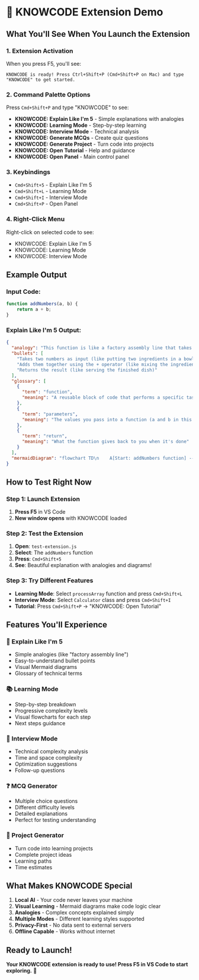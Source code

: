 # 🚀 KNOWCODE Extension Demo

## What You'll See When You Launch the Extension

### 1. **Extension Activation**
When you press F5, you'll see:
```
KNOWCODE is ready! Press Ctrl+Shift+P (Cmd+Shift+P on Mac) and type "KNOWCODE" to get started.
```

### 2. **Command Palette Options**
Press `Cmd+Shift+P` and type "KNOWCODE" to see:
- **KNOWCODE: Explain Like I'm 5** - Simple explanations with analogies
- **KNOWCODE: Learning Mode** - Step-by-step learning
- **KNOWCODE: Interview Mode** - Technical analysis
- **KNOWCODE: Generate MCQs** - Create quiz questions
- **KNOWCODE: Generate Project** - Turn code into projects
- **KNOWCODE: Open Tutorial** - Help and guidance
- **KNOWCODE: Open Panel** - Main control panel

### 3. **Keybindings**
- `Cmd+Shift+5` - Explain Like I'm 5
- `Cmd+Shift+L` - Learning Mode
- `Cmd+Shift+I` - Interview Mode
- `Cmd+Shift+P` - Open Panel

### 4. **Right-Click Menu**
Right-click on selected code to see:
- KNOWCODE: Explain Like I'm 5
- KNOWCODE: Learning Mode
- KNOWCODE: Interview Mode

## Example Output

### **Input Code:**
```javascript
function addNumbers(a, b) {
    return a + b;
}
```

### **Explain Like I'm 5 Output:**
```json
{
  "analogy": "This function is like a factory assembly line that takes raw materials (numbers) and combines them into a finished product (sum).",
  "bullets": [
    "Takes two numbers as input (like putting two ingredients in a bowl)",
    "Adds them together using the + operator (like mixing the ingredients)",
    "Returns the result (like serving the finished dish)"
  ],
  "glossary": [
    {
      "term": "function",
      "meaning": "A reusable block of code that performs a specific task"
    },
    {
      "term": "parameters",
      "meaning": "The values you pass into a function (a and b in this case)"
    },
    {
      "term": "return",
      "meaning": "What the function gives back to you when it's done"
    }
  ],
  "mermaidDiagram": "flowchart TD\n    A[Start: addNumbers function] --> B[Take two numbers a and b]\n    B --> C[Add them together: a + b]\n    C --> D[Return the result]\n    D --> E[End]"
}
```

## How to Test Right Now

### **Step 1: Launch Extension**
1. **Press F5** in VS Code
2. **New window opens** with KNOWCODE loaded

### **Step 2: Test the Extension**
1. **Open**: `test-extension.js`
2. **Select**: The `addNumbers` function
3. **Press**: `Cmd+Shift+5`
4. **See**: Beautiful explanation with analogies and diagrams!

### **Step 3: Try Different Features**
- **Learning Mode**: Select `processArray` function and press `Cmd+Shift+L`
- **Interview Mode**: Select `Calculator` class and press `Cmd+Shift+I`
- **Tutorial**: Press `Cmd+Shift+P` → "KNOWCODE: Open Tutorial"

## Features You'll Experience

### **🎯 Explain Like I'm 5**
- Simple analogies (like "factory assembly line")
- Easy-to-understand bullet points
- Visual Mermaid diagrams
- Glossary of technical terms

### **📚 Learning Mode**
- Step-by-step breakdown
- Progressive complexity levels
- Visual flowcharts for each step
- Next steps guidance

### **💼 Interview Mode**
- Technical complexity analysis
- Time and space complexity
- Optimization suggestions
- Follow-up questions

### **❓ MCQ Generator**
- Multiple choice questions
- Different difficulty levels
- Detailed explanations
- Perfect for testing understanding

### **🚀 Project Generator**
- Turn code into learning projects
- Complete project ideas
- Learning paths
- Time estimates

## What Makes KNOWCODE Special

1. **Local AI** - Your code never leaves your machine
2. **Visual Learning** - Mermaid diagrams make code logic clear
3. **Analogies** - Complex concepts explained simply
4. **Multiple Modes** - Different learning styles supported
5. **Privacy-First** - No data sent to external servers
6. **Offline Capable** - Works without internet

## Ready to Launch!

**Your KNOWCODE extension is ready to use! Press F5 in VS Code to start exploring.** 🎉
